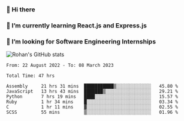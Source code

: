 ### 👋 Hi there 

<!--
**rohznmdev/rohznmdev** is a ✨ _special_ ✨ repository because its `README.md` (this file) appears on your GitHub profile.

Here are some ideas to get you started:

- 🔭 I’m currently working on ...
- 🌱 I’m currently learning Ruby and Ruby on Rails
- 👯 I’m looking to collaborate on ...
- 🤔 I’m looking for help with ...
- 💬 Ask me about ...
- 📫 How to reach me: ...
- 😄 Pronouns: ...
- ⚡ Fun fact: ...
-->
### 🌱 I’m currently learning React.js and Express.js
### 🤔 I’m looking for Software Engineering Internships
![Rohan's GitHub stats](https://github-readme-stats.vercel.app/api?username=rohznmdev&theme=dark&show_icons=true)

<!--START_SECTION:waka-->

```text
From: 22 August 2022 - To: 08 March 2023

Total Time: 47 hrs

Assembly     21 hrs 31 mins  ███████████▒░░░░░░░░░░░░░   45.80 %
JavaScript   13 hrs 43 mins  ███████▒░░░░░░░░░░░░░░░░░   29.21 %
Python       7 hrs 19 mins   ████░░░░░░░░░░░░░░░░░░░░░   15.57 %
Ruby         1 hr 34 mins    █░░░░░░░░░░░░░░░░░░░░░░░░   03.34 %
C            1 hr 11 mins    ▓░░░░░░░░░░░░░░░░░░░░░░░░   02.55 %
SCSS         55 mins         ▒░░░░░░░░░░░░░░░░░░░░░░░░   01.96 %
```

<!--END_SECTION:waka-->
